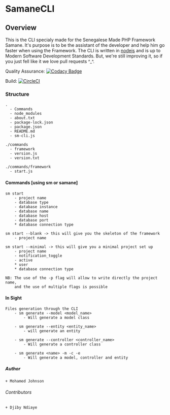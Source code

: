 # SamaneCLI

## Overview
This is the CLI specialy made for the Senegalese Made PHP Framework Samane. It's purpose is 
to be the assistant of the developer and help him go faster when using the Framework.
The CLI is written in [nodejs](https://nodejs.org/en/) and is up to Modern Software Development Standards.
But, we're still improving it, so if you just fell like it we love pull requests ^_^.

Quality Assurance: [![Codacy Badge](https://api.codacy.com/project/badge/Grade/52b7e7291f8341dba2fd9e4b73f18265)](https://app.codacy.com/app/LPIX-11/SamaneCLI?utm_source=github.com&utm_medium=referral&utm_content=LPIX-11/SamaneCLI&utm_campaign=Badge_Grade_Dashboard)

Build: [![CircleCI](https://circleci.com/gh/LPIX-11/SamaneCLI.svg?style=svg)](https://circleci.com/gh/LPIX-11/SamaneCLI)

### Structure
    .
      - Commands
      - node_modules
      - about.txt
      - package-lock.json
      - package.json
      - README.md
      - sm-cli.js
      
    ./commands
      - framework
      - version.js
      - version.txt
     
    ./commands/framework
      - start.js
      
#### Commands [using sm or samane]
    sm start 
        - project name
        - database type
        - database instance
        - database name
        - database host
        - database port
        * database connection type
        
    sm start --blank -> this will give you the skeleton of the framework
        - project name

    sm start --minimal -> this will give you a minimal project set up
        - project name
        - notification_toggle
        - active
        * user
        * database connection type
    
    NB: The use of the -p flag will allow to write directly the project name, 
        and the use of multiple flags is possible 
        
#### In Sight
    Files generation through the CLI
        - sm generate --model <model_name>
            - Will generate a model class
            
        - sm generate --entity <entity_name>
            - will generate an entity
            
        - sm generate --controller <controller_name>
            - Will generate a controller class

        - sm generate <name> -m -c -e
            - Will generate a model, controller and entity
            
##### Author
    + Mohamed Johnson

###### Contributors
    + Djiby Ndiaye
